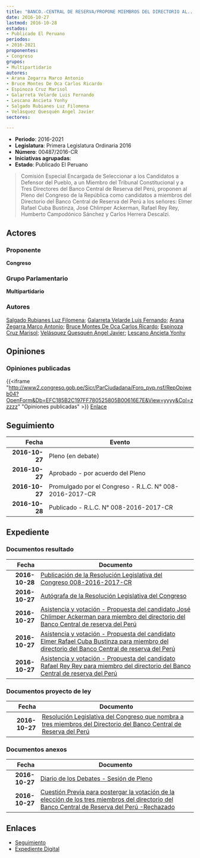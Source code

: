```yaml
---
title: "BANCO.-CENTRAL DE RESERVA/PROPONE MIEMBROS DEL DIRECTORIO AL..."
date: 2016-10-27
lastmod: 2016-10-28
estados:
- Publicado El Peruano
periodos:
- 2016-2021
proponentes:
- Congreso
grupos:
- Multipartidario
autores:
- Arana Zegarra Marco Antonio
- Bruce Montes De Oca Carlos Ricardo
- Espinoza Cruz Marisol
- Galarreta Velarde Luis Fernando
- Lescano Ancieta Yonhy
- Salgado Rubianes Luz Filomena
- Velásquez Quesquén Angel Javier
sectores:

---
```

- **Periodo**: 2016-2021
- **Legislatura**: Primera Legislatura Ordinaria 2016
- **Número**: 00487/2016-CR
- **Iniciativas agrupadas**: 
- **Estado**: Publicado El Peruano

> Comisión Especial Encargada de Seleccionar a los Candidatos a Defensor del Pueblo, a un Miembro del Tribunal Constitucional y a Tres Directores del Banco Central de Reserva del Perú, proponen al Pleno del Congreso de la República como candidatos a miembros del Directorio del Banco Central de Reserva del Perú a los señores: Elmer Rafael Cuba Bustinza, José Chlimper Ackerman, Rafael Rey Rey, Humberto Campodónico Sánchez y Carlos Herrera Descalzi.


## Actores

### Proponente

**Congreso**

### Grupo Parlamentario

**Multipartidario**

### Autores

[Salgado Rubianes Luz Filomena](mailto:mailto:lsalgado@congreso.gob.pe); [Galarreta Velarde Luis Fernando](mailto:mailto:lgalarreta@congreso.gob.pe); [Arana Zegarra Marco Antonio](mailto:mailto:marana@congreso.gob.pe); [Bruce Montes De Oca Carlos Ricardo](mailto:mailto:cbruce@congreso.gob.pe); [Espinoza Cruz Marisol](mailto:mailto:mespinozac@congreso.gob.pe); [Velásquez Quesquén Angel Javier](mailto:mailto:jvelasquezq@congreso.gob.pe); [Lescano Ancieta Yonhy](mailto:mailto:ylescano@congreso.gob.pe)

## Opiniones

### Opiniones publicadas

{{<iframe "http://www2.congreso.gob.pe/Sicr/ParCiudadana/Foro_pvp.nsf/RepOpiweb04?OpenForm&Db=EFC185B2C197FF780525805B00616E7E&View=yyyy&Col=zzzzz" "Opiniones publicadas" >}}
[Enlace](http://www2.congreso.gob.pe/Sicr/ParCiudadana/Foro_pvp.nsf/RepOpiweb04?OpenForm&Db=EFC185B2C197FF780525805B00616E7E&View=yyyy&Col=zzzzz)


## Seguimiento

| Fecha | Evento |
|------:|--------|
| **2016-10-27** | Pleno (en debate) |
| **2016-10-27** | Aprobado - por acuerdo del Pleno |
| **2016-10-27** | Promulgado por el Congreso - R.L.C. N° 008-2016-2017-CR |
| **2016-10-28** | Publicado - R.L.C. N° 008-2016-2017-CR |

## Expediente

### Documentos resultado

| Fecha | Documento |
|------:|-----------|
| **2016-10-28** | [Publicación de la Resolución Legislativa del Congreso 008-2016-2017-CR](http://www.leyes.congreso.gob.pe/Documentos/2016_2021/Resolucion_Legislativa_del_Congreso/RLC-008-2016-2017-CR.pdf) |
| **2016-10-27** | [Autógrafa de la Resolución Legislativa del Congreso](http://www.leyes.congreso.gob.pe/Documentos/ExpVirPal/Normas_Legales/30351-RLG.pdf) |
| **2016-10-27** | [Asistencia y votación - Propuesta del candidato José Chlimper Ackerman para miembro del directorio del Banco Central de reserva del Perú](http://www.leyes.congreso.gob.pe/Documentos/2016_2021/Asistencia_y_Votacion/Proyectos_de_Ley/AV0048720161027..pdf) |
| **2016-10-27** | [Asistencia y votación - Propuesta del candidato Elmer Rafael Cuba Bustinza para miembro del directorio del Banco Central de reserva del Perú](http://www.leyes.congreso.gob.pe/Documentos/2016_2021/Asistencia_y_Votacion/Proyectos_de_Ley/AV0048720161027.pdf) |
| **2016-10-27** | [Asistencia y votación - Propuesta del candidato Rafael Rey Rey para miembro del directorio del Banco Central de reserva del Perú](http://www.leyes.congreso.gob.pe/Documentos/2016_2021/Asistencia_y_Votacion/Proyectos_de_Ley/AV0048720161027...pdf) |

### Documentos proyecto de ley

| Fecha | Documento |
|------:|-----------|
| **2016-10-27** | [Resolución Legislativa del Congreso que nombra a tres miembros del Directorio del Banco Central de Reserva del Perú](http://www.leyes.congreso.gob.pe/Documentos/2016_2021/Proyectos_de_Ley_y_de_Resoluciones_Legislativas/PL0048720161027.pdf) |

### Documentos anexos

| Fecha | Documento |
|------:|-----------|
| **2016-10-27** | [Diario de los Debates - Sesión de Pleno](http://www2.congreso.gob.pe/Sicr/DiarioDebates/Publicad.nsf/SesionesPleno/05256D6E0073DFE90525805A001467DB/$FILE/PLO-2016-17.pdf) |
| **2016-10-27** | [Cuestión Previa para postergar la votación de la elección de los tres miembros del directorio del Banco Central de Reserva del Perú -Rechazado](http://www.leyes.congreso.gob.pe/Documentos/2016_2021/Asistencia_y_Votacion/Proyectos_de_Ley/AVCP0048720161027.pdf) |

## Enlaces

- [Seguimiento](http://www2.congreso.gob.pe/Sicr/TraDocEstProc/CLProLey2016.nsf/f7fff46988ca05b1052578e100829cc7/f248d366580b8d6e0525805b005f22d6?OpenDocument)
- [Expediente Digital](http://www2.congreso.gob.pe/Sicr/TraDocEstProc/Expvirt_2011.nsf/visbusqptramdoc1621/00487?opendocument)

